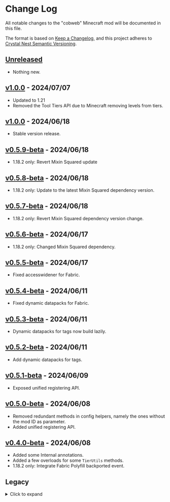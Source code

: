 # Change Log

All notable changes to the "cobweb" Minecraft mod will be documented in this file.

The format is based on [Keep a Changelog](https://keepachangelog.com/en/1.0.0/),
and this project adheres to [Crystal Nest Semantic Versioning](https://crystalnest.it/#/versioning).

## [Unreleased]

- Nothing new.

## [v1.0.0] - 2024/07/07

- Updated to 1.21
- Removed the Tool Tiers API due to Minecraft removing levels from tiers.

## [v1.0.0] - 2024/06/18

- Stable version release.

## [v0.5.9-beta] - 2024/06/18

- 1.18.2 only: Revert Mixin Squared update

## [v0.5.8-beta] - 2024/06/18

- 1.18.2 only: Update to the latest Mixin Squared dependency version.

## [v0.5.7-beta] - 2024/06/18

- 1.18.2 only: Revert Mixin Squared dependency version change.

## [v0.5.6-beta] - 2024/06/17

- 1.18.2 only: Changed Mixin Squared dependency.

## [v0.5.5-beta] - 2024/06/17

- Fixed accesswidener for Fabric.

## [v0.5.4-beta] - 2024/06/11

- Fixed dynamic datapacks for Fabric.

## [v0.5.3-beta] - 2024/06/11

- Dynamic datapacks for tags now build lazily.

## [v0.5.2-beta] - 2024/06/11

- Add dynamic datapacks for tags.

## [v0.5.1-beta] - 2024/06/09

- Exposed unified registering API.

## [v0.5.0-beta] - 2024/06/08

- Removed redundant methods in config helpers, namely the ones without the mod ID as parameter.
- Added unified registering API.

## [v0.4.0-beta] - 2024/06/08

- Added some Internal annotations.
- Added a few overloads for some `TierUtils` methods.
- 1.18.2 only: Integrate Fabric Polyfill backported event.

## Legacy

<details>
 <summary>Click to expand</summary>

  ### [1.18.2-0.0.3.7-beta] - 2024/05/30
  
  - Backport to 1.18.2.
  
  ### [1.19.2-0.0.3.7-beta] - 2024/05/29
  
  - Fix missing nightconfig dependency on dependants.
  
  ### [1.19.2-0.0.3.6-beta] - 2024/05/29
  
  - Backport to 1.19.2.
  
  ### [1.19.4-0.0.3.6-beta] - 2024/05/28
  
  - Backport to 1.19.4.
  
  ### [1.20.2-0.0.3.6-beta] - 2024/05/28
  
  - Fix NeoForge build.
  
  ### [1.20.2-0.0.3.5-beta] - 2024/05/27
  
  - Fix Forge distribution.
  
  ### [1.20.4-0.0.3.5-beta] - 2024/05/26
  
  - Improve Forge distribution.
  
  ### [1.20.4-0.0.3.4-beta] - 2024/05/26
  
  - Fix Forge distribution.
  
  ### [1.20.4-0.0.3.3-beta] - 2024/05/26
  
  - Nothing new, just a test.
  
  ### [1.20.4-0.0.3.2-beta] - 2024/05/26
  
  - Revert to working version.
  
  ### [1.20.4-0.0.3.1-beta] - 2024/05/26
  
  - Attempt to fix Forge distribution, but instead broke everything.
  
  ### [1.20.4-0.0.3.0-beta] - 2024/05/18
  
  - Fixed declared related dependencies on CurseForge.
  
  ### [1.20.4-0.0.2.6-alpha] - 2024/05/16
  
  - Changed declared related dependencies.
  
  ### [1.20.4-0.0.2.5-alpha] - 2024/05/08
  
  - Fixed NPE when using config with NeoForge.
  
  ### [1.20.4-0.0.2.4-alpha] - 2024/05/06
  
  - Made FCAP an optional dependency in development environments too.
  
  ### [1.20.4-0.0.2.3-alpha] - 2024/05/06
  
  - Moved the services into a more proper class.
  
  ### [1.20.4-0.0.2.2-alpha] - 2024/05/04

  - Improved tool tiers API.
  - Fixed rare NPE.
  
  ### [1.20.4-0.0.2.1-alpha] - 2024/05/04
  
  - Improved tool tiers API.
  
  ### [1.20.4-0.0.2.0-alpha] - 2024/05/04
  
  - Added tool tiers API.
  
  ### [1.20.4-0.0.1.1-alpha] - 2024/05/01

  - Fixed Fabric jar.
  - Updated in-game icons and readme.
  - Made FCAP an actual optional dependency at runtime.

  ### [1.20.4-0.0.1.0-alpha] - 2024/04/30
  
  - Added utility to retrieve in-game IDs.
  - Added first draft of a unified configuration system.
  - Added Fabric specific registering system.
</details>

[Unreleased]: https://github.com/crystal-nest/cobweb
[README]: https://github.com/crystal-nest/cobweb#readme

[vX.Y.Z]: https://github.com/crystal-nest/cobweb/releases?q=X.Y.Z
[v1.0.0]: https://github.com/crystal-nest/cobweb/releases?q=1.0.0

[v0.5.9-beta]: https://github.com/crystal-nest/cobweb/releases?q=0.5.9-beta
[v0.5.8-beta]: https://github.com/crystal-nest/cobweb/releases?q=0.5.8-beta
[v0.5.7-beta]: https://github.com/crystal-nest/cobweb/releases?q=0.5.7-beta
[v0.5.6-beta]: https://github.com/crystal-nest/cobweb/releases?q=0.5.6-beta
[v0.5.5-beta]: https://github.com/crystal-nest/cobweb/releases?q=0.5.5-beta
[v0.5.4-beta]: https://github.com/crystal-nest/cobweb/releases?q=0.5.4-beta
[v0.5.3-beta]: https://github.com/crystal-nest/cobweb/releases?q=0.5.3-beta
[v0.5.2-beta]: https://github.com/crystal-nest/cobweb/releases?q=0.5.2-beta
[v0.5.1-beta]: https://github.com/crystal-nest/cobweb/releases?q=0.5.1-beta
[v0.5.0-beta]: https://github.com/crystal-nest/cobweb/releases?q=0.5.0-beta
[v0.4.0-beta]: https://github.com/crystal-nest/cobweb/releases?q=0.4.0-beta

[1.18.2-0.0.3.7-beta]: https://github.com/crystal-nest/cobweb/releases/tag/v1.18.2-0.0.3.7-beta
[1.19.2-0.0.3.7-beta]: https://github.com/crystal-nest/cobweb/releases/tag/v1.19.2-0.0.3.7-beta
[1.19.2-0.0.3.6-beta]: https://github.com/crystal-nest/cobweb/releases/tag/v1.19.2-0.0.3.6-beta
[1.19.4-0.0.3.6-beta]: https://github.com/crystal-nest/cobweb/releases/tag/v1.19.4-0.0.3.6-beta
[1.20.2-0.0.3.6-beta]: https://github.com/crystal-nest/cobweb/releases/tag/v1.20.2-0.0.3.6-beta
[1.20.2-0.0.3.5-beta]: https://github.com/crystal-nest/cobweb/releases/tag/v1.20.2-0.0.3.5-beta
[1.20.4-0.0.3.5-beta]: https://github.com/crystal-nest/cobweb/releases/tag/v1.20.4-0.0.3.5-beta
[1.20.4-0.0.3.4-beta]: https://github.com/crystal-nest/cobweb/releases/tag/v1.20.4-0.0.3.4-beta
[1.20.4-0.0.3.3-beta]: https://github.com/crystal-nest/cobweb/releases/tag/v1.20.4-0.0.3.3-beta
[1.20.4-0.0.3.2-beta]: https://github.com/crystal-nest/cobweb/releases/tag/v1.20.4-0.0.3.2-beta
[1.20.4-0.0.3.1-beta]: https://github.com/crystal-nest/cobweb/releases/tag/v1.20.4-0.0.3.1-beta
[1.20.4-0.0.3.0-beta]: https://github.com/crystal-nest/cobweb/releases/tag/v1.20.4-0.0.3.0-beta
[1.20.4-0.0.2.6-alpha]: https://github.com/crystal-nest/cobweb/releases/tag/v1.20.4-0.0.2.6-alpha
[1.20.4-0.0.2.5-alpha]: https://github.com/crystal-nest/cobweb/releases/tag/v1.20.4-0.0.2.5-alpha
[1.20.4-0.0.2.4-alpha]: https://github.com/crystal-nest/cobweb/releases/tag/v1.20.4-0.0.2.4-alpha
[1.20.4-0.0.2.3-alpha]: https://github.com/crystal-nest/cobweb/releases/tag/v1.20.4-0.0.2.3-alpha
[1.20.4-0.0.2.2-alpha]: https://github.com/crystal-nest/cobweb/releases/tag/v1.20.4-0.0.2.2-alpha
[1.20.4-0.0.2.1-alpha]: https://github.com/crystal-nest/cobweb/releases/tag/v1.20.4-0.0.2.1-alpha
[1.20.4-0.0.2.0-alpha]: https://github.com/crystal-nest/cobweb/releases/tag/v1.20.4-0.0.2.0-alpha
[1.20.4-0.0.1.1-alpha]: https://github.com/crystal-nest/cobweb/releases/tag/v1.20.4-0.0.1.1-alpha
[1.20.4-0.0.1.0-alpha]: https://github.com/crystal-nest/cobweb/releases/tag/v1.20.4-0.0.1.0-alpha
